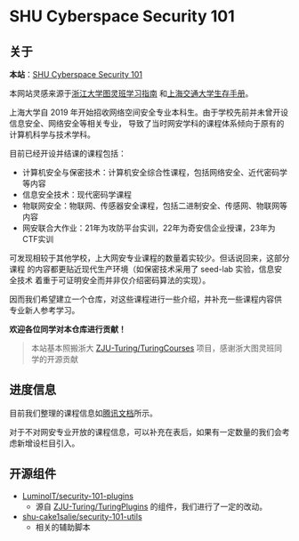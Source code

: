 # SHU Cyberspace Security 101
## 关于

**本站**：[SHU Cyberspace Security 101](https://shu-cake1salie.github.io/SHU-Cyberspace-Security-101/)

本网站灵感来源于[浙江大学图灵班学习指南](https://zju-turing.github.io/TuringCourses/)
和[上海交通大学生存手册](https://survivesjtu.gitbook.io/survivesjtumanual/)。

上海大学自 2019 年开始招收网络空间安全专业本科生。由于学校先前并未曾开设信息安全、网络安全等相关专业，
导致了当时网安学科的课程体系倾向于原有的计算机科学与技术学科。

目前已经开设并结课的课程包括：

- 计算机安全与保密技术：计算机安全综合性课程，包括网络安全、近代密码学等内容
- 信息安全技术：现代密码学课程
- 物联网安全：物联网、传感器安全课程，包括二进制安全、传感网、物联网等内容
- 网安联合大作业：21年为攻防平台实训，22年为奇安信企业授课，23年为CTF实训

可发现相较于其他学校，上大网安专业课程的数量着实较少。但话说回来，这部分课程
的内容都更贴近现代生产环境（如保密技术采用了 seed-lab 实验，信息安全技术
着重于可证明安全而并非仅介绍密码算法的实现）。

因而我们希望建立一个仓库，对这些课程进行一些介绍，并补充一些课程内容供
专业新人参考学习。

**欢迎各位同学对本仓库进行贡献！**

> 本站基本照搬浙大 [ZJU-Turing/TuringCourses](https://github.com/ZJU-Turing/TuringCourses/) 项目，感谢浙大图灵班同学的开源贡献

## 进度信息

目前我们整理的课程信息如[腾讯文档](https://docs.qq.com/sheet/DU0xIeHFOREdpVXNj?tab=BB08J2)所示。

对于不对网安专业开放的课程信息，可以补充在表后，如果有一定数量的我们会考虑新增设栏目引入。

## 开源组件

- [LuminolT/security-101-plugins](https://github.com/LuminolT/security-101-plugins)
  - 源自 [ZJU-Turing/TuringPlugins](https://github.com/ZJU-Turing/TuringPlugins) 的组件，我们进行了一定的改动。
- [shu-cake1salie/security-101-utils](https://github.com/shu-cake1salie/security-101-utils)
  - 相关的辅助脚本
